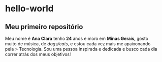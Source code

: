 # hello-world
## Meu primeiro repositório
Meu nome é **Ana Clara** tenho **24** anos e moro em **Minas Gerais**, 
gosto muito de música, de *dogs/cats*, e estou cada vez mais me apaixonando pela > Tecnologia.
Sou uma pessoa inspirada e dedicada e busco cada dia correr atrás dos meus objetivos!
